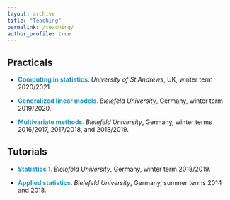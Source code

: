 ```yaml
---
layout: archive
title: "Teaching"
permalink: /teaching/
author_profile: true
---
```


Practicals
------

- <span style="color: #1f96be;"><b> Computing in statistics. </b></span>
*University of St Andrews*, UK, winter term 2020/2021.

- <span style="color: #1f96be;"><b> Generalized linear models. </b></span>
*Bielefeld University*, Germany, winter term 2019/2020.

- <span style="color: #1f96be;"><b> Multivariate methods. </b></span>
*Bielefeld University*, Germany, winter terms 2016/2017, 2017/2018, and 2018/2019.

Tutorials
------

- <span style="color: #1f96be;"><b> Statistics 1. </b></span>
*Bielefeld University*, Germany, winter term 2018/2019.

- <span style="color: #1f96be;"><b> Applied statistics. </b></span>
*Bielefeld University*, Germany, summer terms 2014 and 2018.
